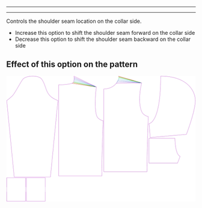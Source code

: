 - - -
- - -

Controls the shoulder seam location on the collar side.

- Increase this option to shift the shoulder seam forward on the collar side
- Decrease this option to shift the shoulder seam backward on the collar side



## Effect of this option on the pattern
![This image shows the effect of this option by superimposing several variants that have a different value for this option](huey_s3collar_sample.svg "Effect of this option on the pattern")